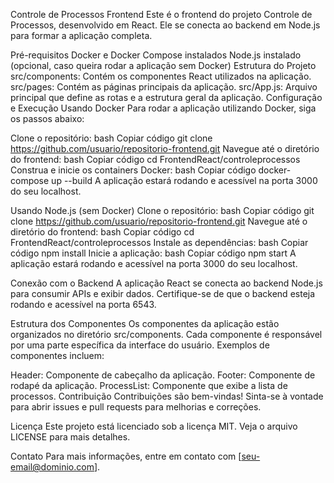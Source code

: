 Controle de Processos Frontend
Este é o frontend do projeto Controle de Processos, desenvolvido em React. Ele se conecta ao backend em Node.js para formar a aplicação completa.

Pré-requisitos
Docker e Docker Compose instalados
Node.js instalado (opcional, caso queira rodar a aplicação sem Docker)
Estrutura do Projeto
src/components: Contém os componentes React utilizados na aplicação.
src/pages: Contém as páginas principais da aplicação.
src/App.js: Arquivo principal que define as rotas e a estrutura geral da aplicação.
Configuração e Execução
Usando Docker
Para rodar a aplicação utilizando Docker, siga os passos abaixo:

Clone o repositório:
bash
Copiar código
git clone https://github.com/usuario/repositorio-frontend.git
Navegue até o diretório do frontend:
bash
Copiar código
cd FrontendReact/controleprocessos
Construa e inicie os containers Docker:
bash
Copiar código
docker-compose up --build
A aplicação estará rodando e acessível na porta 3000 do seu localhost.

Usando Node.js (sem Docker)
Clone o repositório:
bash
Copiar código
git clone https://github.com/usuario/repositorio-frontend.git
Navegue até o diretório do frontend:
bash
Copiar código
cd FrontendReact/controleprocessos
Instale as dependências:
bash
Copiar código
npm install
Inicie a aplicação:
bash
Copiar código
npm start
A aplicação estará rodando e acessível na porta 3000 do seu localhost.

Conexão com o Backend
A aplicação React se conecta ao backend Node.js para consumir APIs e exibir dados. Certifique-se de que o backend esteja rodando e acessível na porta 6543.

Estrutura dos Componentes
Os componentes da aplicação estão organizados no diretório src/components. Cada componente é responsável por uma parte específica da interface do usuário. Exemplos de componentes incluem:

Header: Componente de cabeçalho da aplicação.
Footer: Componente de rodapé da aplicação.
ProcessList: Componente que exibe a lista de processos.
Contribuição
Contribuições são bem-vindas! Sinta-se à vontade para abrir issues e pull requests para melhorias e correções.

Licença
Este projeto está licenciado sob a licença MIT. Veja o arquivo LICENSE para mais detalhes.

Contato
Para mais informações, entre em contato com [seu-email@dominio.com].
